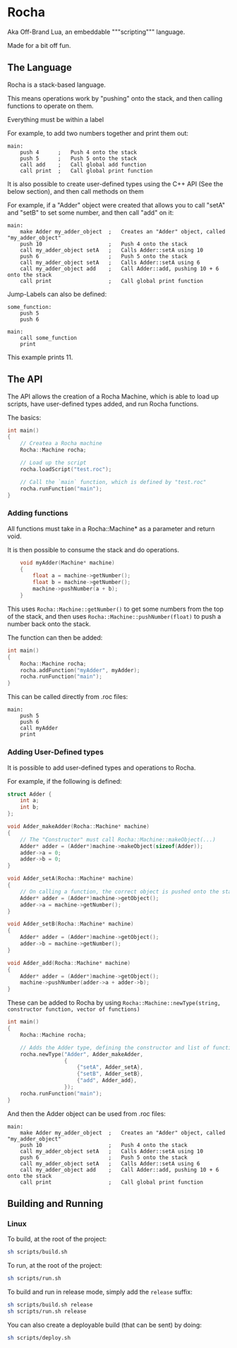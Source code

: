 # Rocha

Aka Off-Brand Lua, an embeddable """scripting""" language.

Made for a bit off fun.

## The Language

Rocha is a stack-based language.

This means operations work by "pushing" onto the stack, and then calling functions to operate on them.

Everything must be within a label

For example, to add two numbers together and print them out:

```
main:
    push 4      ;   Push 4 onto the stack
    push 5      ;   Push 5 onto the stack
    call add    ;   Call global add function
    call print  ;   Call global print function
```

It is also possible to create user-defined types using the C++ API (See the below section), and then call methods on them

For example, if a "Adder" object were created that allows you to call "setA" and "setB" to set some number, and then call "add" on it:

```
main:
    make Adder my_adder_object  ;   Creates an "Adder" object, called "my_adder_object"
    push 10                     ;   Push 4 onto the stack
    call my_adder_object setA   ;   Calls Adder::setA using 10
    push 6                      ;   Push 5 onto the stack
    call my_adder_object setA   ;   Calls Adder::setA using 6
    call my_adder_object add    ;   Call Adder::add, pushing 10 + 6 onto the stack
    call print                  ;   Call global print function
```

Jump-Labels can also be defined:

```
some_function:
    push 5
    push 6

main:
    call some_function
    print
```

This example prints 11.


## The API

The API allows the creation of a Rocha Machine, which is able to load up scripts, have user-defined types added, and run Rocha functions.

The basics:

```cpp
int main() 
{
    // Createa a Rocha machine
    Rocha::Machine rocha;

    // Load up the script
    rocha.loadScript("test.roc");

    // Call the `main` function, which is defined by "test.roc"
    rocha.runFunction("main");
}
```

### Adding functions 

All functions must take in a Rocha::Machine* as a parameter and return void.

It is then possible to consume the stack and do operations.

```cpp
    void myAdder(Machine* machine)
    {
        float a = machine->getNumber();
        float b = machine->getNumber();
        machine->pushNumber(a + b);
    }
```

This uses `Rocha::Machine::getNumber()` to get  some numbers from the top of the stack, and then uses `Rocha::Machine::pushNumber(float)` to push a number back onto the stack.

The function can then be added:

```cpp
int main() 
{
    Rocha::Machine rocha;
    rocha.addFunction("myAdder", myAdder);
    rocha.runFunction("main");
}
```

This can be called directly from .roc files:

```
main:
    push 5
    push 6
    call myAdder
    print
```

### Adding User-Defined types

It is possible to add user-defined types and operations to Rocha.

For example, if the following is defined:

```cpp
struct Adder {
    int a;
    int b;
};

void Adder_makeAdder(Rocha::Machine* machine)
{
    // The "Constructor" must call Rocha::Machine::makeObject(...)
    Adder* adder = (Adder*)machine->makeObject(sizeof(Adder));
    adder->a = 0;
    adder->b = 0;
}

void Adder_setA(Rocha::Machine* machine)
{
    // On calling a function, the correct object is pushed onto the stack, which can be recieved doing Rocha::Machine::getObject()
    Adder* adder = (Adder*)machine->getObject();
    adder->a = machine->getNumber();
}

void Adder_setB(Rocha::Machine* machine)
{
    Adder* adder = (Adder*)machine->getObject();
    adder->b = machine->getNumber();
}

void Adder_add(Rocha::Machine* machine)
{
    Adder* adder = (Adder*)machine->getObject();
    machine->pushNumber(adder->a + adder->b);
}
```

These can be added to Rocha by using `Rocha::Machine::newType(string, constructor function, vector of functions)`

```cpp
int main() 
{
    Rocha::Machine rocha;

    // Adds the Adder type, defining the constructor and list of functions
    rocha.newType("Adder", Adder_makeAdder,
                  {
                      {"setA", Adder_setA},
                      {"setB", Adder_setB},
                      {"add", Adder_add},
                  });
    rocha.runFunction("main");
}
```

And then the Adder object can be used from .roc files:

```
main:
    make Adder my_adder_object  ;   Creates an "Adder" object, called "my_adder_object"
    push 10                     ;   Push 4 onto the stack
    call my_adder_object setA   ;   Calls Adder::setA using 10
    push 6                      ;   Push 5 onto the stack
    call my_adder_object setA   ;   Calls Adder::setA using 6
    call my_adder_object add    ;   Call Adder::add, pushing 10 + 6 onto the stack
    call print                  ;   Call global print function
```


## Building and Running

### Linux

To build, at the root of the project:

```sh
sh scripts/build.sh
```

To run, at the root of the project:

```sh
sh scripts/run.sh
```

To build and run in release mode, simply add the `release` suffix:

```sh
sh scripts/build.sh release
sh scripts/run.sh release
```

You can also create a deployable build (that can be sent) by doing:

```sh
sh scripts/deploy.sh
```
